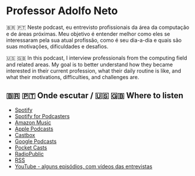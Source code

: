# Professor Adolfo Neto

🇧🇷 🇵🇹 Neste podcast, eu entrevisto profissionais da área da computação e de áreas próximas. Meu objetivo é entender melhor como eles se interessaram pela sua atual profissão, como é seu dia-a-dia e quais são suas motivações, dificuldades e desafios.

🇺🇸 🇬🇧 In this podcast, I interview professionals from the computing field and related areas. My goal is to better understand how they became interested in their current profession, what their daily routine is like, and what their motivations, difficulties, and challenges are.

## 🇧🇷 🇵🇹 Onde escutar / 🇺🇸 🇬🇧 Where to listen

- [Spotify](https://open.spotify.com/show/6WUkoemlaXJqRybGYdpEf3)
- [Spotify for Podcasters](https://podcasters.spotify.com/pod/show/adolfont)
- [Amazon Music](https://music.amazon.com.br/podcasts/2c2d166a-4f5d-4b9e-8dc7-fa8276787329/professor-adolfo-neto)
- [Apple Podcasts](https://podcasts.apple.com/us/podcast/professor-adolfo-neto/id1490465804?uo=4)
- [Castbox](https://castbox.fm/channel/Podcast-do-Professor-Adolfo-Neto-id2494657?country=us)
- [Google Podcasts](https://podcasts.google.com/feed/aHR0cHM6Ly9hbmNob3IuZm0vcy8xMGYyYmE3NC9wb2RjYXN0L3Jzcw==)
- [Pocket Casts](https://pca.st/y74gr6np)
- [RadioPublic](https://radiopublic.com/professor-adolfo-neto-8Xg12e)
- [RSS](https://anchor.fm/s/10f2ba74/podcast/rss)
- [YouTube - alguns episódios, com vídeos das entrevistas](https://www.youtube.com/playlist?list=PLF5ttO8F-IsSl1zRpP521vBVWGsCeRbEy)
